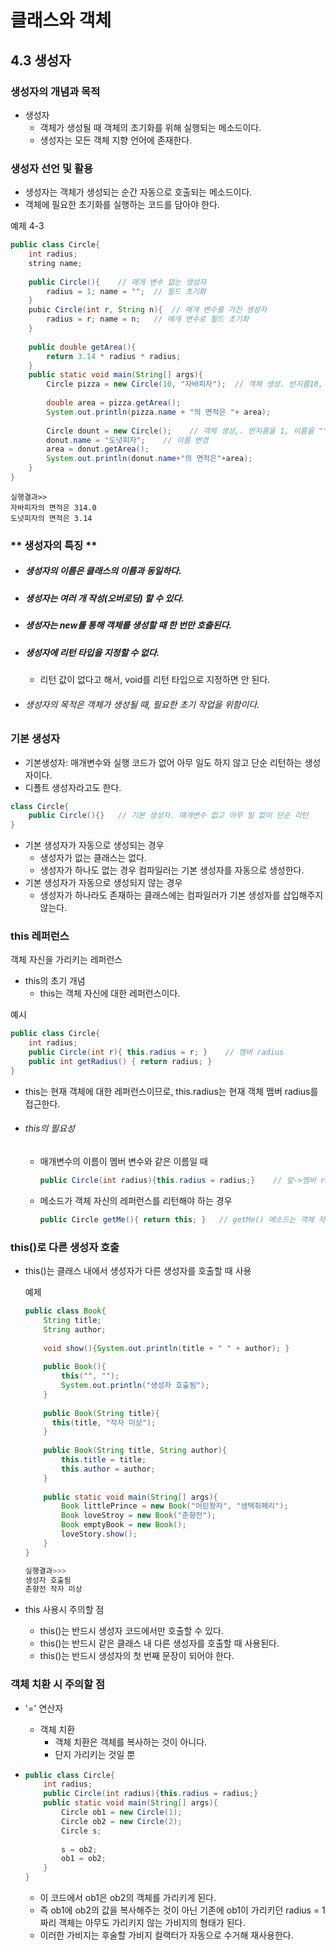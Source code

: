 # 클래스와 객체

## 4.3 생성자

### 생성자의 개념과 목적

* 생성자
  * 객체가 생성될 때 객체의 초기화를 위해 실행되는 메소드이다.
  * 생성자는 모든 객체 지향 언어에 존재한다.

### 생성자 선언 및 활용

* 생성자는 객체가 생성되는 순간 자동으로 호출되는 메소드이다.
* 객체에 필요한 초기화를 실행하는 코드를 담아야 한다.

예제 4-3

```java
public class Circle{
    int radius;
    string name;
    
    public Circle(){	// 매개 변수 없는 생성자
    	radius = 1; name = "";	// 필드 초기화
    }
    pubic Circle(int r, String n){	// 매개 변수를 가진 생성자
    	radius = r; name = n;	// 매개 변수로 필드 초기화
    }
    
    public double getArea(){
        return 3.14 * radius * radius;
    }
    public static void main(String[] args){
        Circle pizza = new Circle(10, "자바피자");	// 객체 생성. 반지름10, 이름 "자바피자"
        
        double area = pizza.getArea();
        System.out.println(pizza.name + "의 면적은 "+ area);
        
        Circle dount = new Circle();	// 객체 생성,. 반지름을 1, 이름을 ""으로 초기화
        donut.name = "도넛피자";	// 이름 변경
        area = donut.getArea();
        System.out.println(donut.name+"의 면적은"+area);
    }
}
```

```
실행결과>>
자바피자의 면적은 314.0
도넛피자의 면적은 3.14
```

### ** 생성자의 특징 **

* ##### 생성자의 이름은 클래스의 이름과 동일하다.

* ##### 생성자는 여러 개 작성(오버로딩) 할 수 있다.

* ##### 생성자는 new를 통해 객체를 생성할 때 한 번만 호출된다.

* ##### 생성자에 리턴 타입을 지정할 수 없다.

  * 리턴 값이 없다고 해서, void를 리턴 타입으로 지정하면 안 된다.

* ###### 생성자의 목적은 객체가 생성될 때, 필요한 초기 작업을 위함이다.

### 기본 생성자

* 기본생성자: 매개변수와 실행 코드가 없어 아무 일도 하지 않고 단순 리턴하는 생성자이다.
* 디폴트 생성자라고도 한다.

```java
class Circle{
    public Circle(){}	// 기본 생성자. 매개변수 없고 아무 일 없이 단순 리턴
}
```

* 기본 생성자가 자동으로 생성되는 경우
  * 생성자가 없는 클래스는 없다.
  * 생성자가 하나도 없는 경우 컴파일러는 기본 생성자를 자동으로 생성한다.
* 기본 생성자가 자동으로 생성되지 않는 경우
  * 생성자가 하나라도 존재하는 클래스에는 컴파일러가 기본 생성자를 삽입해주지 않는다.

### this 레퍼런스

객체 자신을 가리키는 레퍼런스

* this의 초기 개념
  * this는 객체 자신에 대한 레퍼런스이다.

예시

```java
public class Circle{
    int radius;
    public Circle(int r){ this.radius = r; }	// 멤버 radius
    public int getRadius() { return radius; }
}
```

- this는 현재 객체에 대한 레퍼런스이므로, this.radius는 현재 객체 맴버 radius를 접근한다.

- ###### this의 필요성

  - 매개변수의 이름이 멤버 변수와 같은 이름일 때

    ```JAVA
    public Circle(int radius){this.radius = radius;}	// 앞->멤버 radius, 뒤-> 매개변수
    ```

  - 메소드가 객체 자신의 레퍼런스를 리턴해야 하는 경우

    ```java
    public Circle getMe(){ return this; }	// getMe() 메소드는 객체 자신의 레퍼런스 리턴
    ```

### this()로 다른 생성자 호출

* this()는 클래스 내에서 생성자가 다른 생성자를 호출할 때 사용

  예제

  ```java
  public class Book{
      String title;
      String author;
      
      void show(){System.out.println(title + " " + author); }
      
      public Book(){
          this("", "");
          System.out.println("생성자 호출됨");
      }
      
      public Book(String title){
  		this(title, "작자 미상");
      }
      
      public Book(String title, String author){
          this.title = title;
          this.author = author;
      }
      
      public static void main(String[] args){
          Book littlePrince = new Book("어린왕자", "생텍쥐페리");
          Book loveStroy = new Book("춘향전");
          Book emptyBook = new Book();
          loveStory.show();
      }
  }
  ```

  ```java
  실행결과>>>
  생성자 호출됨
  춘향전 작자 미상
  ```

* this 사용시 주의할 점

  * this()는 반드시 생성자 코드에서만 호출할 수 있다.
  * this()는 반드시 같은 클래스 내 다른 생성자를 호출할 때 사용된다.
  * this()는 반드시 생성자의 첫 번째 문장이 되어야 한다.

### 객체 치환 시 주의할 점

* '=' 연산자 

  * 객체 치환
    * 객체 치환은 객체를 복사하는 것이 아니다.
    * 단지 가리키는 것일 뿐

* ```java
  public class Circle{
      int radius;
      public Circle(int radius){this.radius = radius;}
      public static void main(String[] args){
          Circle ob1 = new Circle(1);
          Circle ob2 = new Circle(2);
          Circle s;
          
          s = ob2;
          ob1 = ob2;
      }
  }
  ```

  * 이 코드에서 ob1은 ob2의 객체를 가리키게 된다.
  * 즉 ob1에 ob2의 값을 복사해주는 것이 아닌 기존에 ob1이 가리키던 radius = 1짜리 객체는 아무도 가리키지 않는 가비지의 형태가 된다.
  * 이러한 가비지는 후술할 가비지 컬랙터가 자동으로 수거해 재사용한다.